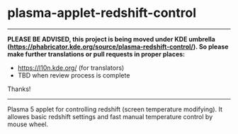 # plasma-applet-redshift-control

----

**PLEASE BE ADVISED, this project is being moved under KDE umbrella (https://phabricator.kde.org/source/plasma-redshift-control/). So please make further translations or pull requests in proper places:**
* https://l10n.kde.org/ (for translators)
* TBD when review process is complete

Thanks!

----

Plasma 5 applet for controlling redshift (screen temperature modifying). It allowes basic redshift settings and fast manual temperature control by mouse wheel.
